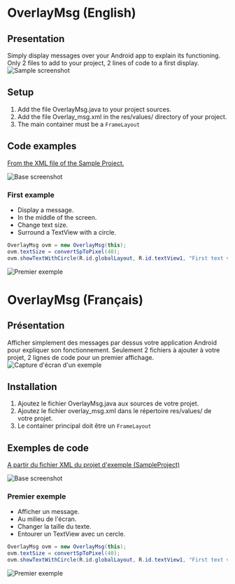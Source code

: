 # OverlayMsg (English)

## Presentation
Simply display messages over your Android app to explain its functioning. 
Only 2 files to add to your project, 2 lines of code to a first display.
![Sample screenshot](http://www.sdangin.fr/git/screenshot4.png)

## Setup
1. Add the file OverlayMsg.java to your project sources. 
2. Add the file Overlay_msg.xml in the res/values​​/ directory of your project.
3. The main container must be a ```FrameLayout```

## Code examples
[From the XML file of the Sample Project.](https://github.com/Sylvaner/OverlayMsg/blob/master/SampleProject/res/layout/activity_main.xml)

![Base screenshot](http://www.sdangin.fr/git/base.png)

###  First example
* Display a message.
* In the middle of the screen.
* Change text size.
* Surround a TextView with a circle.

```java
OverlayMsg ovm = new OverlayMsg(this);
ovm.textSize = convertSpToPixel(40);
ovm.showTextWithCircle(R.id.globalLayout, R.id.textView1, "First text view", OverlayMsg.POSITION_CENTER, null);
```

![Premier exemple](http://www.sdangin.fr/git/screenshot1.png)

# OverlayMsg (Français)

## Présentation
Afficher simplement des messages par dessus votre application Android pour expliquer son fonctionnement.
Seulement 2 fichiers à ajouter à votre projet, 2 lignes de code pour un premier affichage.
![Capture d'écran d'un exemple](http://www.sdangin.fr/git/screenshot4##ng)

## Installation
1. Ajoutez le fichier OverlayMsg.java aux sources de votre projet.
2. Ajoutez le fichier overlay_msg.xml dans le répertoire res/values/ de votre projet.
3. Le container principal doit être un ```FrameLayout```

## Exemples de code
[A partir du fichier XML du projet d'exemple (SampleProject)](https://github.com/Sylvaner/OverlayMsg/blob/master/SampleProject/res/layout/activity_main.xml)

![Base screenshot](http://www.sdangin.fr/git/base.png)

###  Premier exemple
* Afficher un message.
* Au milieu de l'écran.
* Changer la taille du texte.
* Entourer un TextView avec un cercle.

```java
OverlayMsg ovm = new OverlayMsg(this);
ovm.textSize = convertSpToPixel(40);
ovm.showTextWithCircle(R.id.globalLayout, R.id.textView1, "First text view", OverlayMsg.POSITION_CENTER, null);
```

![Premier exemple](http://www.sdangin.fr/git/screenshot1.png)
